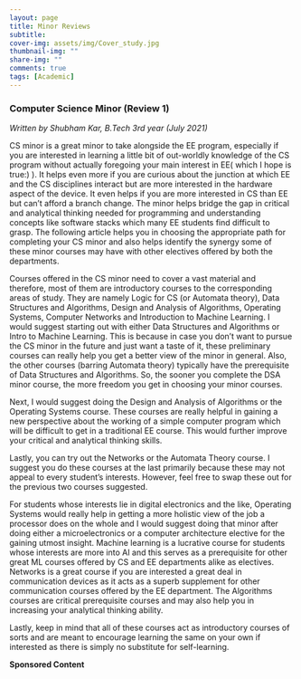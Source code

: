 ```yaml
---
layout: page
title: Minor Reviews
subtitle: 
cover-img: assets/img/Cover_study.jpg
thumbnail-img: ""
share-img: ""
comments: true
tags: [Academic]
---
```



### Computer Science Minor (Review 1)

_Written by Shubham Kar, B.Tech 3rd year (July 2021)_

CS minor is a great minor to take alongside the EE program, especially if you are interested in 
learning a little bit of out-worldly knowledge of the CS program without actually foregoing your main 
interest in EE( which I hope is true:) ). It helps even more if you are curious about the junction at 
which EE and the CS disciplines interact but are more interested in the hardware aspect of the device. 
It even helps if you are more interested in CS than EE but can’t afford a branch change. 
The minor helps bridge the gap in critical and analytical thinking needed for programming and understanding concepts 
like software stacks which many EE students find difficult to grasp. The following article helps you in choosing 
the appropriate path for completing your CS minor and also helps identify the synergy some of these minor courses may 
have with other electives offered by both the departments. <br>

Courses offered in the CS minor need to cover a vast material and therefore, 
most of them are introductory courses to the corresponding areas of study. 
They are namely Logic for CS (or Automata theory), Data Structures and Algorithms, 
Design and Analysis of Algorithms, Operating Systems, Computer Networks and Introduction to Machine Learning. 
I would suggest starting out with either Data Structures and Algorithms or Intro to Machine Learning. 
This is because in case you don’t want to pursue the CS minor in the future and just want a taste of it, 
these preliminary courses can really help you get a better view of the minor in general. 
Also, the other courses (barring Automata theory) typically have the prerequisite of Data Structures and Algorithms. 
So, the sooner you complete the DSA minor course, the more freedom you get in choosing your minor courses. <br>

Next, I would suggest doing the Design and Analysis of Algorithms or the Operating Systems course. 
These courses are really helpful in gaining a new perspective about the working of a simple computer program 
which will be difficult to get in a traditional EE course. This would further improve your critical and analytical thinking skills. <br>

Lastly, you can try out the Networks or the Automata Theory course. I suggest you do these courses at the last primarily 
because these may not appeal to every student’s interests. However, feel free to swap these out for the previous two courses suggested. <br> 

For students whose interests lie in digital electronics and the like, 
Operating Systems would really help in getting a more holistic view of the job a 
processor does on the whole and I would suggest doing that minor after doing either a microelectronics 
or a computer architecture elective for the gaining utmost insight. Machine learning is a lucrative course 
for students whose interests are more into AI and this serves as a prerequisite 
for other great ML courses offered by CS and EE departments alike as electives. 
Networks is a great course if you are interested a great deal in communication devices as it acts 
as a superb supplement for other communication courses offered by the EE department. 
The Algorithms courses are critical prerequisite courses and may also help you in increasing your analytical thinking ability. <br>

Lastly, keep in mind that all of these courses act as introductory courses of sorts and are meant 
to encourage learning the same on your own if interested as there is simply no substitute for self-learning.  <br>

**Sponsored Content**
